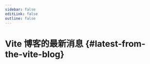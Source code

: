 ```yaml
---
sidebar: false
editLink: false
outline: false
---
```


<script setup>
import BlogIndex from './.vitepress/theme/components/BlogIndex.vue'
</script>

# Vite 博客的最新消息 {#latest-from-the-vite-blog}

<BlogIndex/>
